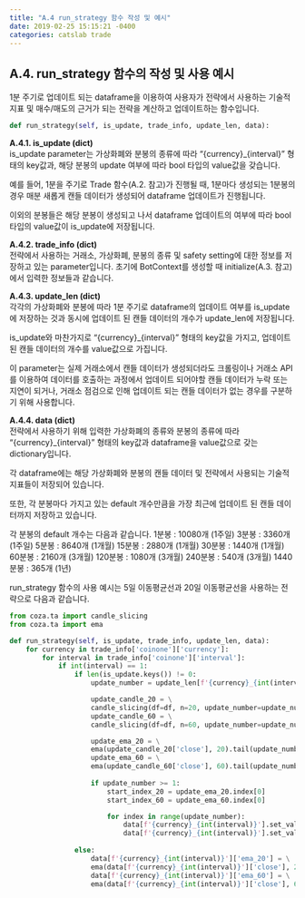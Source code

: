 ```yaml
---
title: "A.4 run_strategy 함수 작성 및 예시"
date: 2019-02-25 15:15:21 -0400
categories: catslab trade
---
```


## A.4. run_strategy 함수의 작성 및 사용 예시

1분 주기로 업데이트 되는 dataframe을 이용하여 사용자가 전략에서 사용하는 기술적 지표 및 매수/매도의 근거가 되는 전략을 계산하고 업데이트하는 함수입니다.

```python
def run_strategy(self, is_update, trade_info, update_len, data): 
```

__A.4.1. is_update (dict)__  
is_update parameter는 가상화폐와 분봉의 종류에 따라 “{currency}_{interval}” 형태의 key값과, 해당 분봉의 update 여부에 따라 bool 타입의 value값을 갖습니다. 

예를 들어, 1분을 주기로 Trade 함수(A.2. 참고)가 진행될 때, 1분마다 생성되는 1분봉의 경우 매분 새롭게 캔들 데이터가 생성되어 dataframe 업데이트가 진행됩니다. 

이외의 분봉들은 해당 분봉이 생성되고 나서 dataframe 업데이트의 여부에 따라 bool 타입의 value값이 is_update에 저장됩니다.


__A.4.2. trade_info (dict)__  
전략에서 사용하는 거래소, 가상화폐, 분봉의 종류 및 safety setting에 대한 정보를 저장하고 있는 parameter입니다. 초기에 BotContext를 생성할 때 initialize(A.3. 참고)에서 입력한 정보들과 같습니다.


__A.4.3. update_len (dict)__  
각각의 가상화폐와 분봉에 따라 1분 주기로 dataframe의 업데이트 여부를 is_update에 저장하는 것과 동시에 업데이트 된 캔들 데이터의 개수가 update_len에 저장됩니다. 

is_update와 마찬가지로 “{currency}_{interval}” 형태의 key값을 가지고, 업데이트 된 캔들 데이터의 개수를 value값으로 가집니다. 

이 parameter는 실제 거래소에서 캔들 데이터가 생성되더라도 크롤링이나 거래소 API를 이용하여 데이터를 호출하는 과정에서 업데이트 되어야할 캔들 데이터가 누락 또는 지연이 되거나, 거래소 점검으로 인해 업데이트 되는 캔들 데이터가 없는 경우를 구분하기 위해 사용합니다.


__A.4.4. data (dict)__  
전략에서 사용하기 위해 입력한 가상화폐의 종류와 분봉의 종류에 따라 “{currency}_{interval}” 형태의 key값과 dataframe을 value값으로 갖는 dictionary입니다. 

각 dataframe에는 해당 가상화폐와 분봉의 캔들 데이터 및 전략에서 사용되는 기술적 지표들이 저장되어 있습니다. 

또한, 각 분봉마다 가지고 있는 default 개수만큼을 가장 최근에 업데이트 된 캔들 데이터까지 저장하고 있습니다. 

각 분봉의 default 개수는 다음과 같습니다.
1분봉 		: 10080개 (1주일)
3분봉 		: 3360개 (1주일)
5분봉 		: 8640개 (1개월)
15분봉		: 2880개 (1개월)
30분봉		: 1440개 (1개월)
60분봉		: 2160개 (3개월)
120분봉	: 1080개 (3개월)
240분봉	: 540개 (3개월)
1440분봉	: 365개 (1년)


run_strategy 함수의 사용 예시는 5일 이동평균선과 20일 이동평균선을 사용하는 전략으로 다음과 같습니다.

```python
from coza.ta import candle_slicing
from coza.ta import ema

def run_strategy(self, is_update, trade_info, update_len, data):
    for currency in trade_info['coinone']['currency']:
        for interval in trade_info['coinone']['interval']:
            if int(interval) == 1:
                if len(is_update.keys()) != 0:
                    update_number = update_len[f'{currency}_{int(interval)}']

                    update_candle_20 = \
                    candle_slicing(df=df, n=20, update_number=update_number)
                    update_candle_60 = \
                    candle_slicing(df=df, n=60, update_number=update_number)

                    update_ema_20 = \
                    ema(update_candle_20['close'], 20).tail(update_number)
                    update_ema_60 = \
                    ema(update_candle_60['close'], 60).tail(update_number)
                    
                    if update_number >= 1:
                        start_index_20 = update_ema_20.index[0]
                        start_index_60 = update_ema_60.index[0]

                        for index in range(update_number):
                            data[f'{currency}_{int(interval)}'].set_value(start_index+timedelta(days=index), 'ema_20', update_ema_20.loc[start_index+timedelta(days=index)])
                            data[f'{currency}_{int(interval)}'].set_value(start_index+timedelta(days=index), 'ema_60', update_ema_60.loc[start_index+timedelta(days=index)])
                        
                else:
                    data[f'{currency}_{int(interval)}']['ema_20'] = \
                    ema(data[f'{currency}_{int(interval)}']['close'], 20)
                    data[f'{currency}_{int(interval)}']['ema_60'] = \
                    ema(data[f'{currency}_{int(interval)}']['close'], 60)
```



